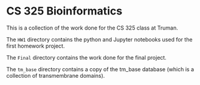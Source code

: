 # CS 325 Bioinformatics 

This is a collection of the work done for the CS 325 class at Truman. 

The `HW1` directory
contains the python and Jupyter notebooks used for the first homework project.

The `Final` directory contains the work done for the final project. 

The `tm_base` 
directory contains a copy of the tm_base database (which is a collection of 
transmembrane domains).